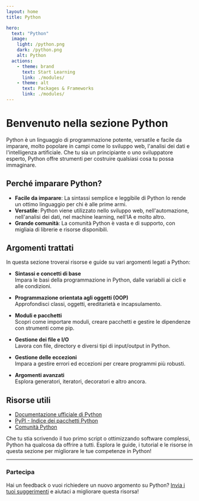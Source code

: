 ```yaml
---
layout: home
title: Python

hero:
  text: "Python"
  image:
    light: /python.png
    dark: /python.png
    alt: Python
  actions:
    - theme: brand
      text: Start Learning
      link: ./modules/
    - theme: alt
      text: Packages & Frameworks
      link: ./modules/
---
```


# Benvenuto nella sezione Python

Python è un linguaggio di programmazione potente, versatile e facile da imparare, molto popolare in campi come lo sviluppo web, l'analisi dei dati e l'intelligenza artificiale. Che tu sia un principiante o uno sviluppatore esperto, Python offre strumenti per costruire qualsiasi cosa tu possa immaginare.

## Perché imparare Python?

- **Facile da imparare**: La sintassi semplice e leggibile di Python lo rende un ottimo linguaggio per chi è alle prime armi.
- **Versatile**: Python viene utilizzato nello sviluppo web, nell'automazione, nell'analisi dei dati, nel machine learning, nell'IA e molto altro.
- **Grande comunità**: La comunità Python è vasta e di supporto, con migliaia di librerie e risorse disponibili.

## Argomenti trattati

In questa sezione troverai risorse e guide su vari argomenti legati a Python:

- **Sintassi e concetti di base**  
  Impara le basi della programmazione in Python, dalle variabili ai cicli e alle condizioni.

- **Programmazione orientata agli oggetti (OOP)**  
  Approfondisci classi, oggetti, ereditarietà e incapsulamento.

- **Moduli e pacchetti**  
  Scopri come importare moduli, creare pacchetti e gestire le dipendenze con strumenti come pip.

- **Gestione dei file e I/O**  
  Lavora con file, directory e diversi tipi di input/output in Python.

- **Gestione delle eccezioni**  
  Impara a gestire errori ed eccezioni per creare programmi più robusti.

- **Argomenti avanzati**  
  Esplora generatori, iteratori, decoratori e altro ancora.

## Risorse utili

- [Documentazione ufficiale di Python](https://docs.python.org/)
- [PyPI - Indice dei pacchetti Python](https://pypi.org/)
- [Comunità Python](https://www.python.org/community/)

Che tu stia scrivendo il tuo primo script o ottimizzando software complessi, Python ha qualcosa da offrire a tutti. Esplora le guide, i tutorial e le risorse in questa sezione per migliorare le tue competenze in Python!

---

### Partecipa

Hai un feedback o vuoi richiedere un nuovo argomento su Python? [Invia i tuoi suggerimenti](#) e aiutaci a migliorare questa risorsa!